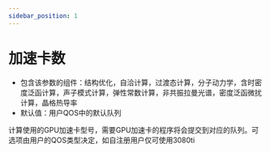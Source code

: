 ```yaml
---
sidebar_position: 1
---
```


# 加速卡数

- 包含该参数的组件：结构优化，自洽计算，过渡态计算，分子动力学，含时密度泛函计算，声子模式计算，弹性常数计算，非共振拉曼光谱，密度泛函微扰计算，晶格热导率
- 默认值：用户QOS中的默认队列


计算使用的GPU加速卡型号，需要GPU加速卡的程序将会提交到对应的队列。可选项由用户的QOS类型决定，如自注册用户仅可使用3080ti
